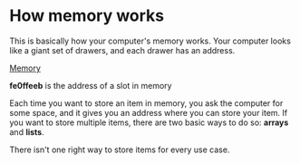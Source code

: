 # How memory works

This is basically how your computer's memory works. Your computer looks like a giant set of drawers, and each drawer has an address.

[Memory](../images/memory.png)

**fe0ffeeb** is the address of a slot in memory

Each time you want to store an item in memory, you ask the computer for some space, and it gives you an address where you can store your item.
If you want to store multiple items, there are two basic ways to do so: **arrays** and **lists**.

There isn't one right way to store items for every use case.